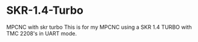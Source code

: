 # SKR-1.4-Turbo
MPCNC with skr turbo
This is for my MPCNC using a SKR 1.4 TURBO with TMC 2208's in UART mode.
